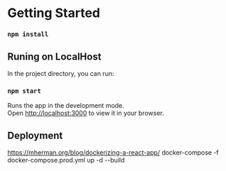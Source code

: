 # Getting Started
### `npm install`

## Runing on LocalHost

In the project directory, you can run:

### `npm start`

Runs the app in the development mode.\
Open [http://localhost:3000](http://localhost:3000) to view it in your browser.


## Deployment


https://mherman.org/blog/dockerizing-a-react-app/
docker-compose -f docker-compose.prod.yml up -d --build